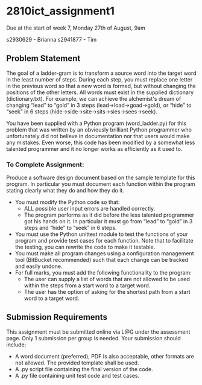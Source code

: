 # 2810ict_assignment1

Due at the start of week 7, Monday 27th of August, 9am

s2930629 - Brianna
s2941877 - Tim

## Problem Statement
The goal of a ladder-gram is to transform a source word into the target word in the least number of steps. During each step, you must replace one letter in the previous word so that a new word is formed, but without changing the positions of the other letters. All words must exist in the supplied dictionary (dictionary.txt). For example, we can achieve the alchemist's dream of changing “lead” to “gold” in 3 steps (lead->load->goad->gold), or “hide” to “seek” in 6 steps (hide->side->site->sits->sies->sees->seek).

You have been supplied with a Python program (word_ladder.py) for this problem that was written by an obviously brilliant Python programmer who unfortunately did not believe in documentation nor that users would make any mistakes. Even worse, this code has been modified by a somewhat less talented programmer and it no longer works as efficiently as it used to.

### To Complete Assignment:
Produce a software design document based on the sample template for this program. In particular you must document each function within the program stating clearly what they do and how they do it.
- You must modify the Python code so that:
    - ALL possible user input errors are handled correctly.
    - The program performs as it did before the less talented programmer got his hands on it. In particular it must go from “lead” to “gold” in 3 steps and “hide” to “seek” in 6 steps.
- You must use the Python unittest module to test the functions of your program and provide test cases for each function. Note that to facilitate the testing, you can rewrite the code to make it testable.
- You must make all program changes using a configuration management tool (BitBucket recommended) such that each change can be tracked and easily undone.
- For full marks, you must add the following functionality to the program:
    - The user can supply a list of words that are not allowed to be used within the steps from a start word to a target word.
    - The user has the option of asking for the shortest path from a start word to a target word.
    
## Submission Requirements
This assignment must be submitted online via L@G under the assessment page. Only 1 submission per group is needed. Your submission should include;
- A word document (preferred), PDF Is also acceptable, other formats are not allowed. The provided template shall be used.
- A .py script file containing the final version of the code.
- A .py file containing unit test code and test cases.
